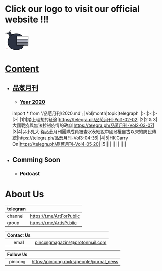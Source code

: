 # Click our logo to visit our official website !!!
<a href="https://journal.pincong.tk/">
<img src=Logo.png width=15%>

# Content
- ## [品葱月刊](/品葱月刊)
  - ### [Year 2020](/品葱月刊/2020.md)
  import * from '/品葱月刊/2020.md';
  |Vol|month|topic|telegraph|
  |:-:|:-:|:-|:-|
  |1|1|踏上理想的征途|https://telegra.ph/品葱月刊-Vol1-02-02|
  |2|2 & 3|大國戰疫與無法控制疫情的政府|https://telegra.ph/品葱月刊-Vol2-03-07|
  |3|4|以小見大:從品葱月刊團隊成員被查水表細說中國政權自古以來的防民傳統|https://telegra.ph/品葱月刊-Vol3-04-26|
  |4|5|HK Carry On|https://telegra.ph/品葱月刊-Vol4-05-20|
  |5||||
  |||||
  ||||

- ## Comming Soon
  - ### Podcast
  
# About Us
|telegram||
|:-|:-|
|channel|https://t.me/ArtForPublic|
|group|https://t.me/ArtIsPublic|

|Contact Us||
|:-:|:-:|
|email|pincongmagazine@protonmail.com|

|Follow Us||
|:-:|:-:|
|pincong|https://pincong.rocks/people/journal_news|
